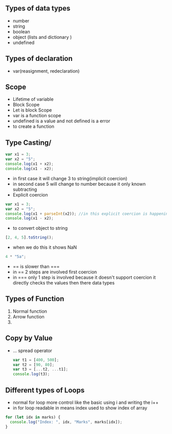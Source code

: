 ## Types of data types

- number
- string
- boolean
- object (lists and dictionary )
- undefined

## Types of declaration

- var(reasignment, redeclaration)

## Scope

- Lifetime of variable
- Block Scope
- Let is block Scope
- var is a function scope
- undefined is a value and not defined is a error
- to create a function

## Type Casting/

```js
var x1 = 3;
var x2 = "5";
console.log(x1 + x2);
console.log(x1 - x2);
```

- in first case it will change 3 to string(implicit coercion)
- in second case 5 will change to number because it only known subtracting
- Explicit coercion

```js
var x1 = 3;
var x2 = "5";
console.log(x1 + parseInt(x2)); //in this explicit coercion is happening
console.log(x1 - x2);
```

- to convert object to string

```js
[2, 4, 5].toString();
```

- when we do this it shows NaN

```js
4 * "5a";
```

- == is slower than ===
- in == 2 steps are involved first coercion
- in === only 1 step is involved because it doesn't support coercion it directly checks the values then there data types

## Types of Function

1. Normal function
2. Arrow function
3.

## Copy by Value

- ... spread operator
  ```js
  var t1 = [400, 500];
  var t2 = [90, 80];
  var t3 = [...t2, ...t1];
  console.log(t3);
  ```

## Different types of Loops

- normal for loop more control like the basic using i and writing the i++
- in for loop readable in means index used to show index of array

```js
for (let idx in marks) {
  console.log("Index: ", idx, "Marks", marks[idx]);
}
```
